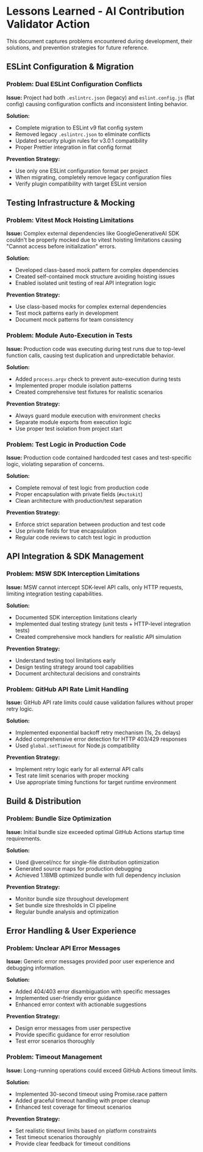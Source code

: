 # Lessons Learned - AI Contribution Validator Action

This document captures problems encountered during development, their solutions, and prevention
strategies for future reference.

## ESLint Configuration & Migration

### Problem: Dual ESLint Configuration Conflicts

**Issue:** Project had both `.eslintrc.json` (legacy) and `eslint.config.js` (flat config) causing
configuration conflicts and inconsistent linting behavior.

**Solution:**

- Complete migration to ESLint v9 flat config system
- Removed legacy `.eslintrc.json` to eliminate conflicts
- Updated security plugin rules for v3.0.1 compatibility
- Proper Prettier integration in flat config format

**Prevention Strategy:**

- Use only one ESLint configuration format per project
- When migrating, completely remove legacy configuration files
- Verify plugin compatibility with target ESLint version

## Testing Infrastructure & Mocking

### Problem: Vitest Mock Hoisting Limitations

**Issue:** Complex external dependencies like GoogleGenerativeAI SDK couldn't be properly mocked due
to vitest hoisting limitations causing "Cannot access before initialization" errors.

**Solution:**

- Developed class-based mock pattern for complex dependencies
- Created self-contained mock structure avoiding hoisting issues
- Enabled isolated unit testing of real API integration logic

**Prevention Strategy:**

- Use class-based mocks for complex external dependencies
- Test mock patterns early in development
- Document mock patterns for team consistency

### Problem: Module Auto-Execution in Tests

**Issue:** Production code was executing during test runs due to top-level function calls, causing
test duplication and unpredictable behavior.

**Solution:**

- Added `process.argv` check to prevent auto-execution during tests
- Implemented proper module isolation patterns
- Created comprehensive test fixtures for realistic scenarios

**Prevention Strategy:**

- Always guard module execution with environment checks
- Separate module exports from execution logic
- Use proper test isolation from project start

### Problem: Test Logic in Production Code

**Issue:** Production code contained hardcoded test cases and test-specific logic, violating
separation of concerns.

**Solution:**

- Complete removal of test logic from production code
- Proper encapsulation with private fields (`#octokit`)
- Clean architecture with production/test separation

**Prevention Strategy:**

- Enforce strict separation between production and test code
- Use private fields for true encapsulation
- Regular code reviews to catch test logic in production

## API Integration & SDK Management

### Problem: MSW SDK Interception Limitations

**Issue:** MSW cannot intercept SDK-level API calls, only HTTP requests, limiting integration
testing capabilities.

**Solution:**

- Documented SDK interception limitations clearly
- Implemented dual testing strategy (unit tests + HTTP-level integration tests)
- Created comprehensive mock handlers for realistic API simulation

**Prevention Strategy:**

- Understand testing tool limitations early
- Design testing strategy around tool capabilities
- Document architectural decisions and constraints

### Problem: GitHub API Rate Limit Handling

**Issue:** GitHub API rate limits could cause validation failures without proper retry logic.

**Solution:**

- Implemented exponential backoff retry mechanism (1s, 2s delays)
- Added comprehensive error detection for HTTP 403/429 responses
- Used `global.setTimeout` for Node.js compatibility

**Prevention Strategy:**

- Implement retry logic early for all external API calls
- Test rate limit scenarios with proper mocking
- Use appropriate timing functions for target runtime environment

## Build & Distribution

### Problem: Bundle Size Optimization

**Issue:** Initial bundle size exceeded optimal GitHub Actions startup time requirements.

**Solution:**

- Used @vercel/ncc for single-file distribution optimization
- Generated source maps for production debugging
- Achieved 1.18MB optimized bundle with full dependency inclusion

**Prevention Strategy:**

- Monitor bundle size throughout development
- Set bundle size thresholds in CI pipeline
- Regular bundle analysis and optimization

## Error Handling & User Experience

### Problem: Unclear API Error Messages

**Issue:** Generic error messages provided poor user experience and debugging information.

**Solution:**

- Added 404/403 error disambiguation with specific messages
- Implemented user-friendly error guidance
- Enhanced error context with actionable suggestions

**Prevention Strategy:**

- Design error messages from user perspective
- Provide specific guidance for error resolution
- Test error scenarios thoroughly

### Problem: Timeout Management

**Issue:** Long-running operations could exceed GitHub Actions timeout limits.

**Solution:**

- Implemented 30-second timeout using Promise.race pattern
- Added graceful timeout handling with proper cleanup
- Enhanced test coverage for timeout scenarios

**Prevention Strategy:**

- Set realistic timeout limits based on platform constraints
- Test timeout scenarios thoroughly
- Provide clear feedback for timeout conditions
